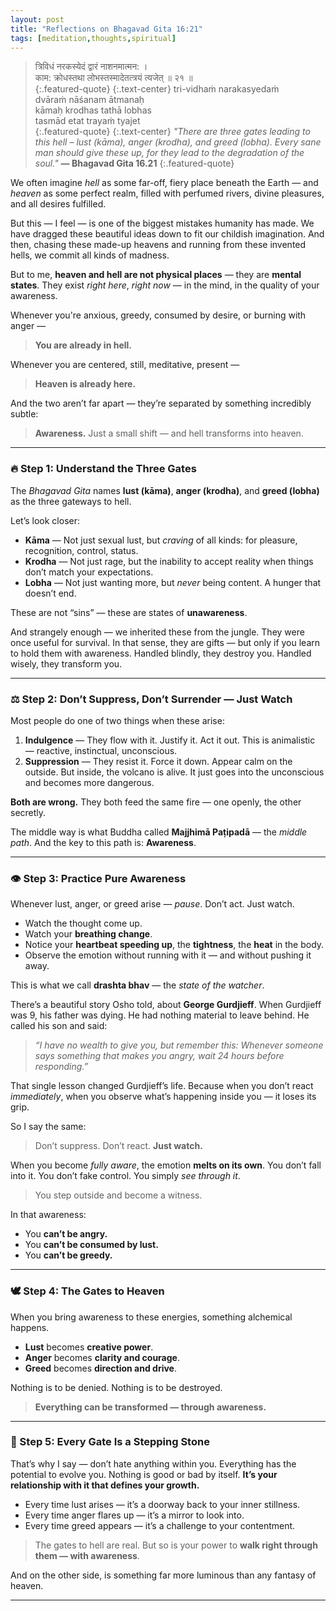```yaml
---
layout: post
title: "Reflections on Bhagavad Gita 16:21"
tags: [meditation,thoughts,spiritual]
---
```


>त्रिविधं नरकस्येदं द्वारं नाशनमात्मन: ।   
काम: क्रोधस्तथा लोभस्तस्मादेतत्‍त्रयं त्यजेत् ॥ २१ ॥    
> {:.featured-quote}
> {:.text-center}
>tri-vidhaṁ narakasyedaṁ    
dvāraṁ nāśanam ātmanaḥ    
kāmaḥ krodhas tathā lobhas    
tasmād etat trayaṁ tyajet    
> {:.featured-quote}
> {:.text-center}
> *"There are three gates leading to this hell – lust (kāma), anger (krodha), and greed (lobha). Every sane man should give these up, for they lead to the degradation of the soul."*
> **— Bhagavad Gita 16.21**
> {:.featured-quote}

We often imagine *hell* as some far-off, fiery place beneath the Earth — and *heaven* as some perfect realm, filled with perfumed rivers, divine pleasures, and all desires fulfilled.

But this — I feel — is one of the biggest mistakes humanity has made.
We have dragged these beautiful ideas down to fit our childish imagination.
And then, chasing these made-up heavens and running from these invented hells, we commit all kinds of madness.

But to me, **heaven and hell are not physical places** —
they are **mental states**.
They exist *right here*, *right now* — in the mind, in the quality of your awareness.

Whenever you're anxious, greedy, consumed by desire, or burning with anger —

> **You are already in hell.**

Whenever you are centered, still, meditative, present —

> **Heaven is already here.**

And the two aren’t far apart — they’re separated by something incredibly subtle:

> **Awareness.**
> Just a small shift — and hell transforms into heaven.

---

### 🔥 Step 1: Understand the Three Gates

The *Bhagavad Gita* names **lust (kāma)**, **anger (krodha)**, and **greed (lobha)** as the three gateways to hell.

Let’s look closer:

* **Kāma** — Not just sexual lust, but *craving* of all kinds: for pleasure, recognition, control, status.
* **Krodha** — Not just rage, but the inability to accept reality when things don’t match your expectations.
* **Lobha** — Not just wanting more, but *never* being content. A hunger that doesn’t end.

These are not “sins” — these are states of **unawareness**.

And strangely enough — we inherited these from the jungle.
They were once useful for survival. In that sense, they are gifts — but only if you learn to hold them with awareness.
Handled blindly, they destroy you. Handled wisely, they transform you.

---

### ⚖️ Step 2: Don’t Suppress, Don’t Surrender — Just Watch

Most people do one of two things when these arise:

1. **Indulgence** — They flow with it. Justify it. Act it out. This is animalistic — reactive, instinctual, unconscious.
2. **Suppression** — They resist it. Force it down. Appear calm on the outside. But inside, the volcano is alive. It just goes into the unconscious and becomes more dangerous.

**Both are wrong.**
They both feed the same fire — one openly, the other secretly.

The middle way is what Buddha called **Majjhimā Paṭipadā** — the *middle path*.
And the key to this path is: **Awareness**.

---

### 👁️ Step 3: Practice Pure Awareness

Whenever lust, anger, or greed arise — *pause*. Don’t act. Just watch.

* Watch the thought come up.
* Watch your **breathing change**.
* Notice your **heartbeat speeding up**, the **tightness**, the **heat** in the body.
* Observe the emotion without running with it — and without pushing it away.

This is what we call **drashta bhav** — the *state of the watcher*.

There’s a beautiful story Osho told, about **George Gurdjieff**.
When Gurdjieff was 9, his father was dying. He had nothing material to leave behind.
He called his son and said:

> *“I have no wealth to give you, but remember this:
> Whenever someone says something that makes you angry, wait 24 hours before responding.”*

That single lesson changed Gurdjieff’s life.
Because when you don’t react *immediately*, when you observe what’s happening inside you — it loses its grip.

So I say the same:

> Don’t suppress.
> Don’t react.
> **Just watch.**

When you become *fully aware*, the emotion **melts on its own**.
You don’t fall into it. You don’t fake control. You simply *see through it*.

> You step outside and become a witness.

In that awareness:

* You **can’t be angry.**
* You **can’t be consumed by lust.**
* You **can’t be greedy.**

---

### 🕊️ Step 4: The Gates to Heaven

When you bring awareness to these energies, something alchemical happens.

* **Lust** becomes **creative power**.
* **Anger** becomes **clarity and courage**.
* **Greed** becomes **direction and drive**.

Nothing is to be denied.
Nothing is to be destroyed.

> **Everything can be transformed — through awareness.**

---

### 🌱 Step 5: Every Gate Is a Stepping Stone

That’s why I say — don’t hate anything within you.
Everything has the potential to evolve you.
Nothing is good or bad by itself. **It’s your relationship with it that defines your growth.**

* Every time lust arises — it’s a doorway back to your inner stillness.
* Every time anger flares up — it’s a mirror to look into.
* Every time greed appears — it’s a challenge to your contentment.

> The gates to hell are real.
> But so is your power to **walk right through them — with awareness**.

And on the other side, is something far more luminous than any fantasy of heaven.

---

